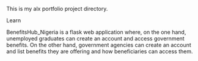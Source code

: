This is my alx portfolio project directory.

Learn

BenefitsHub_Nigeria is a flask web application where, on the one hand, unemployed graduates can create an account and access government benefits. On the other hand, government agencies can create an account and list benefits they are offering and how beneficiaries can access them.
